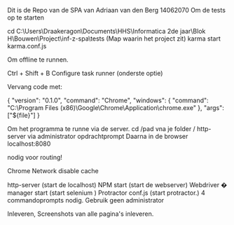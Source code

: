 Dit is de Repo van de SPA van Adriaan van den Berg 14062070
Om de tests op te starten

cd C:\Users\Draakeragon\Documents\HHS\Informatica 2de jaar\Blok H\Bouwen\Project\inf-z-spa\tests
(Map waarin het project zit)
karma start karma.conf.js


Om offline te runnen.

Ctrl + Shift + B
Configure task runner (onderste optie)

Vervang code met: 

{
    "version": "0.1.0",
    "command": "Chrome",
    "windows": {
        "command": "C:\\Program Files (x86)\\Google\\Chrome\\Application\\chrome.exe"
    },
    "args": ["${file}"]
}

Om het programma te runne via de server.
cd /pad vna je folder / http-server  via administrator opdrachtprompt
Daarna in de browser localhost:8080

nodig voor routing!

Chrome Network disable cache

http-server (start de localhost)
NPM start (start de webserver)
Webdriver � manager start (start selenium )
Protractor conf.js (start protractor.)
4 commandoprompts nodig. 
Gebruik geen administrator

Inleveren, Screenshots van alle pagina's inleveren.

